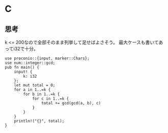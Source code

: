 # C
## 思考
k <= 200なので全部そのまま列挙して足せばよさそう。
最大ケースも書いてあってi32で十分。
```
use proconio::{input, marker::Chars};
use num::integer::gcd;
pub fn main() {
    input! {
        k: i32
    };
    let mut total = 0;
    for a in 1..=k {
        for b in 1..=k {
            for c in 1..=k {
                total += gcd(gcd(a, b), c)
            }
        }
    }
    println!("{}", total);
}
```